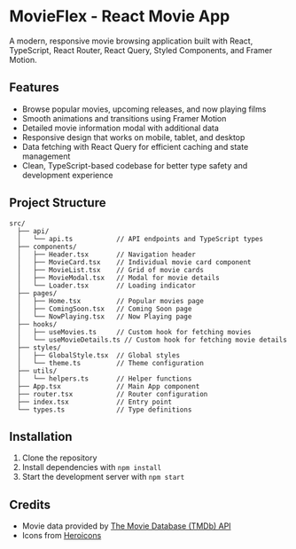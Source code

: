 # MovieFlex - React Movie App

A modern, responsive movie browsing application built with React, TypeScript, React Router, React Query, Styled Components, and Framer Motion.

## Features

- Browse popular movies, upcoming releases, and now playing films
- Smooth animations and transitions using Framer Motion
- Detailed movie information modal with additional data
- Responsive design that works on mobile, tablet, and desktop
- Data fetching with React Query for efficient caching and state management
- Clean, TypeScript-based codebase for better type safety and development experience

## Project Structure

```
src/
  ├── api/
  │   └── api.ts           // API endpoints and TypeScript types
  ├── components/
  │   ├── Header.tsx       // Navigation header
  │   ├── MovieCard.tsx    // Individual movie card component
  │   ├── MovieList.tsx    // Grid of movie cards
  │   ├── MovieModal.tsx   // Modal for movie details
  │   └── Loader.tsx       // Loading indicator
  ├── pages/
  │   ├── Home.tsx         // Popular movies page
  │   ├── ComingSoon.tsx   // Coming Soon page
  │   └── NowPlaying.tsx   // Now Playing page
  ├── hooks/
  │   ├── useMovies.ts     // Custom hook for fetching movies
  │   └── useMovieDetails.ts // Custom hook for fetching movie details
  ├── styles/
  │   ├── GlobalStyle.tsx  // Global styles
  │   └── theme.ts         // Theme configuration
  ├── utils/
  │   └── helpers.ts       // Helper functions
  ├── App.tsx              // Main App component
  ├── router.tsx           // Router configuration
  ├── index.tsx            // Entry point
  └── types.ts             // Type definitions
```

## Installation

1. Clone the repository
2. Install dependencies with `npm install`
3. Start the development server with `npm start`

## Credits

- Movie data provided by [The Movie Database (TMDb) API](https://www.themoviedb.org/documentation/api)
- Icons from [Heroicons](https://heroicons.dev/?iconset=v2-20-solid)
